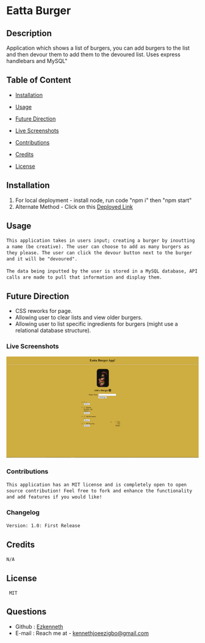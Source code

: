 # Eatta Burger
      

## Description
   Application which shows a list of burgers, you can add burgers to the list and then devour them to add them to the devoured list. Uses express handlebars and MySQL" 

## Table of Content
   
* [Installation](#installation)
     
* [Usage](#usage)

* [Future Direction](#Future-Direction)

* [Live Screenshots](#Live-Screenshots)

* [Contributions](#Contributions)
       
* [Credits](#credits)
    
* [License](#license)
     
  

    
  
## Installation
1.  For local deployment - install node, run code "npm i" then "npm start" 
2.  Alternate Method - Click on this [Deployed Link](https://serene-forest-69610.herokuapp.com/)
  
## Usage
    This application takes in users input; creating a burger by inoutting a name (be creative). The user can choose to add as many burgers as they please. The user can click the devour button next to the burger and it will be "devoured".  

    The data being inputted by the user is stored in a MySQL database, API calls are made to pull that information and display them.  

## Future Direction
* CSS reworks for page.
* Allowing user to clear lists and view older burgers.
* Allowing user to list specific ingredients for burgers (might use a relational database structure).

### Live Screenshots

![Live Eatta Burger application](public/assets/img/Capture.PNG)


### Contributions 

    This application has an MIT license and is completely open to open source contribution! Feel free to fork and enhance the functionality and add features if you would like! 

### Changelog
    Version: 1.0: First Release 
    
## Credits
    N/A
    
## License
     MIT
      
    
## Questions
* Github : [Ezkenneth](github.com/Ezkenneth)
* E-mail : Reach me at - kennethjoeezigbo@gmail.com